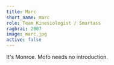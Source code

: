 ```yaml
---
title: Marc
short_name: marc
role: Team Kinesiologist / Smartass
ragbrai: 2007
image: marc.jpg
active: false
---
```

It's Monroe. Mofo needs no introduction.
